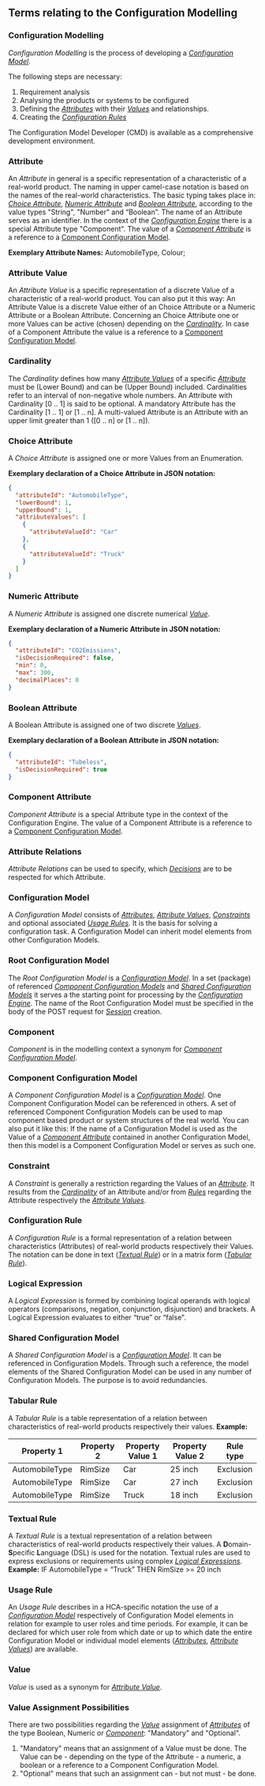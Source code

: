 <a id ="terms-modelling"></a>
## Terms relating to the Configuration Modelling
<a name ="configuration-modelling"></a>
### Configuration Modelling
*Configuration Modelling* is the process of developing a [*Configuration Model*](#configuration-model).

The following steps are necessary:

1. Requirement analysis
2. Analysing the products or systems to be configured
3. Defining the [*Attributes*](#attribute) with their [*Values*](#value) and relationships.
4. Creating the [*Configuration Rules*](#configuration-rule)

The Configuration Model Developer (CMD) is available as a comprehensive development environment.


<a name ="attribute"></a>
### Attribute
An *Attribute* in general is a specific representation of a characteristic of a real-world product.
The naming in upper camel-case notation is based on the names of the real-world characteristics.
The basic typing takes place in: [*Choice Attribute*](#choice-attribute), [*Numeric Attribute*](#numeric-attribute)
and [*Boolean Attribute*](#boolean-attribute), according to the value types "String", "Number" and “Boolean”.
The name of an Attribute serves as an identifier.
In the context of the [*Configuration Engine*](#configuration-engine) there is a special Attribute type "Component".
The value of a [*Component Attribute*](#component-attribute) is a reference to a
[Component Configuration Model](#component-configuration-model).

**Exemplary Attribute Names:**  AutomobileType, Colour;


<a name ="attribute-value"></a>
### Attribute Value
An *Attribute Value* is a specific representation of a discrete Value of a
characteristic of a real-world product.
You can also put it this way: An Attribute Value is a discrete Value either
of an Choice Attribute or a Numeric Attribute or a Boolean Attribute.
Concerning an Choice Attribute one or more Values can
be active (chosen) depending on the [*Cardinality*](#cardinality).
In case of a Component Attribute the value is a reference
to a [Component Configuration Model](#component-configuration-model).


<a name ="cardinality"></a>
### Cardinality
The *Cardinality* defines how many [*Attribute Values*](#attribute-value) of
a specific [*Attribute*](#attribute) must be (Lower Bound) and can be
(Upper Bound) included. Cardinalities refer to an interval of non-negative
whole numbers. An Attribute with Cardinality [0 .. 1] is said to be optional.
A mandatory Attribute has the Cardinality [1 .. 1] or [1 .. n].
A multi-valued Attribute is an Attribute with an upper limit greater
than 1 ([0 .. n] or [1 .. n]).


<a name ="choice-attribute"></a>
### Choice Attribute
A *Choice Attribute* is assigned one or more Values from an Enumeration.

**Exemplary declaration of a Choice Attribute in JSON notation:**

```json
{
  "attributeId": "AutomobileType",
  "lowerBound": 1,
  "upperBound": 1,
  "attributeValues": [
    {
      "attributeValueId": "Car"
    },
    {
      "attributeValueId": "Truck"
    }
  ]
}
```

<a name ="numeric-attribute"></a>
### Numeric Attribute
A *Numeric Attribute* is assigned one discrete numerical [*Value*](#value).

**Exemplary declaration of a Numeric Attribute in JSON notation:**

```json
{
  "attributeId": "CO2Emissions",
  "isDecisionRequired": false,
  "min": 0,
  "max": 300,
  "decimalPlaces": 0
}
```

<a name ="boolean-attribute"></a>
### Boolean Attribute
A Boolean Attribute is assigned one of two discrete [*Values*](#value).

**Exemplary declaration of a Boolean Attribute in JSON notation:**

```json
{
  "attributeId": "Tubeless",
  "isDecisionRequired": true
}
```

<a name ="component-attribute"></a>
### Component Attribute
*Component Attribute* is a special Attribute type in the context of the Configuration Engine.
The value of a Component Attribute is a reference to a
[Component Configuration Model](#component-configuration-model).

<a name ="attribute-relations"></a>
### Attribute Relations
*Attribute Relations* can be used to specify, which [*Decisions*](/glossary/terms-state/#decision)
are to be respected for which Attribute.

<a name ="configuration-model"></a>
### Configuration Model
A *Configuration Model* consists of [*Attributes*](#attribute), [*Attribute Values*](#attribute-value),
[*Constraints*](#constraint) and optional associated [*Usage Rules*](#usage-rule).
It is the basis for solving a configuration task.
A Configuration Model can inherit model elements from other Configuration Models.


<a name ="root-configuration-model"></a>
### Root Configuration Model
The *Root Configuration Model* is a [*Configuration Model*](#configuration-model).
In a set (package) of referenced [*Component Configuration Models*](#component-configuration-model) and
[*Shared Configuration Models*](#component-configuration-model) it serves a the starting point
for processing by the [*Configuration Engine*](#configuration-engine). The name of the Root Configuration Model
must be specified in the body of the POST request for [*Session*](#session) creation.


<a name ="component"></a>
### Component
*Component* is in the modelling context a synonym for [*Component Configuration Model*](#component-configuration-model).


<a name ="component-configuration-model"></a>
### Component Configuration Model
A *Component Configuration Model* is a [*Configuration Model*](#configuration-model).
One Component Configuration Model can be referenced in others.
A set of referenced Component Configuration Models can be used to map
component based product or system structures of the real world.
You can also put it like this: If the name of a Configuration Model is used as the Value
of a [*Component Attribute*](#component-attribute) contained in another Configuration Model,
then this model is a Component Configuration Model or serves as such one.


<a name ="constraint"></a>
### Constraint
A *Constraint* is generally a restriction regarding the Values of an [*Attribute*](#attribute).
It results from the [*Cardinality*](#cardinality) of an Attribute and/or from
[*Rules*](#rule) regarding the Attribute respectively the [*Attribute Values*](#attribute-value).

<a name ="rule"></a>
### Configuration Rule
A *Configuration Rule* is a formal representation of a relation between characteristics (Attributes) of real-world products
respectively their Values. The notation can be done in text ([*Textual Rule*](#textual-rule))
or in a matrix form ([*Tabular Rule*](#tabular-rule)).

<a name ="logical-expression"></a>
### Logical Expression
A *Logical Expression* is formed by combining logical operands with logical operators
(comparisons, negation, conjunction, disjunction) and brackets.
A Logical Expression evaluates to either “true” or “false".


<a name ="shared-configuration-model"></a>
### Shared Configuration Model
A *Shared Configuration Model* is a [*Configuration Model*](#configuration-model).
It can be referenced in Configuration Models. Through such a reference, the model elements of the
Shared Configuration Model can be used in any number of Configuration Models. The purpose is to avoid redundancies.


<a name ="tabular-rule"></a>
### Tabular Rule
A *Tabular Rule* is a table representation of a relation between characteristics
of real-world products respectively their values.
**Example:**

| Property 1     | Property 2 | Property Value 1 | Property Value 2 | Rule type |
|----------------|------------|------------------|------------------|-----------|
| AutomobileType | RimSize    | Car              | 25 inch          | Exclusion |
| AutomobileType | RimSize    | Car              | 27 inch          | Exclusion |
| AutomobileType | RimSize    | Truck            | 18 inch          | Exclusion |

<a name ="textual-rule"></a>
### Textual Rule
A *Textual Rule* is a textual representation of a relation between characteristics of
real-world products respectively their values. A **D**omain-**S**pecific **L**anguage (DSL)
is used for the notation. Textual rules are used to express exclusions or
requirements using complex [*Logical Expressions*](#logical-expression).
**Example:** IF AutomobileType = “Truck” THEN RimSize >= 20 inch


<a name ="usage-rule"></a>
### Usage Rule
An *Usage Rule* describes in a HCA-specific notation the use of a [*Configuration Model*](#configuration-model)
respectively of Configuration Model elements in relation for example to user roles and
time periods. For example, it can be declared for which user role from which date or up to
which date the entire Configuration Model or individual model elements ([*Attributes*](#attribute),
[*Attribute Values*](#attribute-value)) are available.

<a name ="value"></a>
### Value
*Value* is used as a synonym for [*Attribute Value*](#attribute-value).

<a name ="value-assignment-possibilities"></a>
### Value Assignment Possibilities
There are two possibilities regarding the [*Value*](#attribute-value) assignment of [*Attributes*](#attribute) of the type Boolean, Numeric or [*Component*](#component-attribute):
"Mandatory" and "Optional".
1. "Mandatory" means that an assignment of a Value must be done. The Value can be - depending on the type of the Attribute -
   a numeric, a boolean or a reference to a Component Configuration Model.
2. "Optional" means that such an assignment can - but not must - be done.


